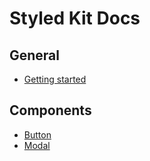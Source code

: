 # Styled Kit Docs

## General

- [Getting started](/docs/getting-started/)

## Components

- [Button](/docs/components/button/)
- [Modal](/docs/components/modal/)
